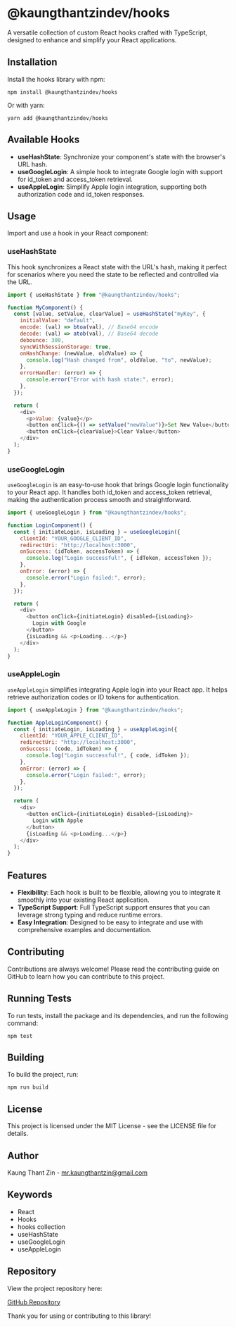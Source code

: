 # @kaungthantzindev/hooks

A versatile collection of custom React hooks crafted with TypeScript, designed to enhance and simplify your React applications.

## Installation

Install the hooks library with npm:

    npm install @kaungthantzindev/hooks

Or with yarn:

    yarn add @kaungthantzindev/hooks

## Available Hooks

- **useHashState**: Synchronize your component's state with the browser's URL hash.
- **useGoogleLogin**: A simple hook to integrate Google login with support for id_token and access_token retrieval.
- **useAppleLogin**: Simplify Apple login integration, supporting both authorization code and id_token responses.

## Usage

Import and use a hook in your React component:

### useHashState

This hook synchronizes a React state with the URL's hash, making it perfect for scenarios where you need the state to be reflected and controlled via the URL.

```javascript
import { useHashState } from "@kaungthantzindev/hooks";

function MyComponent() {
  const [value, setValue, clearValue] = useHashState("myKey", {
    initialValue: "default",
    encode: (val) => btoa(val), // Base64 encode
    decode: (val) => atob(val), // Base64 decode
    debounce: 300,
    syncWithSessionStorage: true,
    onHashChange: (newValue, oldValue) => {
      console.log("Hash changed from", oldValue, "to", newValue);
    },
    errorHandler: (error) => {
      console.error("Error with hash state:", error);
    },
  });

  return (
    <div>
      <p>Value: {value}</p>
      <button onClick={() => setValue("newValue")}>Set New Value</button>
      <button onClick={clearValue}>Clear Value</button>
    </div>
  );
}
```

### useGoogleLogin

`useGoogleLogin` is an easy-to-use hook that brings Google login functionality to your React app. It handles both id_token and access_token retrieval, making the authentication process smooth and straightforward.

```javascript
import { useGoogleLogin } from "@kaungthantzindev/hooks";

function LoginComponent() {
  const { initiateLogin, isLoading } = useGoogleLogin({
    clientId: "YOUR_GOOGLE_CLIENT_ID",
    redirectUri: "http://localhost:3000",
    onSuccess: (idToken, accessToken) => {
      console.log("Login successful!", { idToken, accessToken });
    },
    onError: (error) => {
      console.error("Login failed:", error);
    },
  });

  return (
    <div>
      <button onClick={initiateLogin} disabled={isLoading}>
        Login with Google
      </button>
      {isLoading && <p>Loading...</p>}
    </div>
  );
}
```

### useAppleLogin

`useAppleLogin` simplifies integrating Apple login into your React app. It helps retrieve authorization codes or ID tokens for authentication.

```javascript
import { useAppleLogin } from "@kaungthantzindev/hooks";

function AppleLoginComponent() {
  const { initiateLogin, isLoading } = useAppleLogin({
    clientId: "YOUR_APPLE_CLIENT_ID",
    redirectUri: "http://localhost:3000",
    onSuccess: (code, idToken) => {
      console.log("Login successful!", { code, idToken });
    },
    onError: (error) => {
      console.error("Login failed:", error);
    },
  });

  return (
    <div>
      <button onClick={initiateLogin} disabled={isLoading}>
        Login with Apple
      </button>
      {isLoading && <p>Loading...</p>}
    </div>
  );
}
```

## Features

- **Flexibility**: Each hook is built to be flexible, allowing you to integrate it smoothly into your existing React application.
- **TypeScript Support**: Full TypeScript support ensures that you can leverage strong typing and reduce runtime errors.
- **Easy Integration**: Designed to be easy to integrate and use with comprehensive examples and documentation.

## Contributing

Contributions are always welcome! Please read the contributing guide on GitHub to learn how you can contribute to this project.

## Running Tests

To run tests, install the package and its dependencies, and run the following command:

    npm test

## Building

To build the project, run:

    npm run build

## License

This project is licensed under the MIT License - see the LICENSE file for details.

## Author

Kaung Thant Zin - mr.kaungthantzin@gmail.com

## Keywords

- React
- Hooks
- hooks collection
- useHashState
- useGoogleLogin
- useAppleLogin

## Repository

View the project repository here:

[GitHub Repository](https://github.com/kaungthantzindev/hooks)

Thank you for using or contributing to this library!
